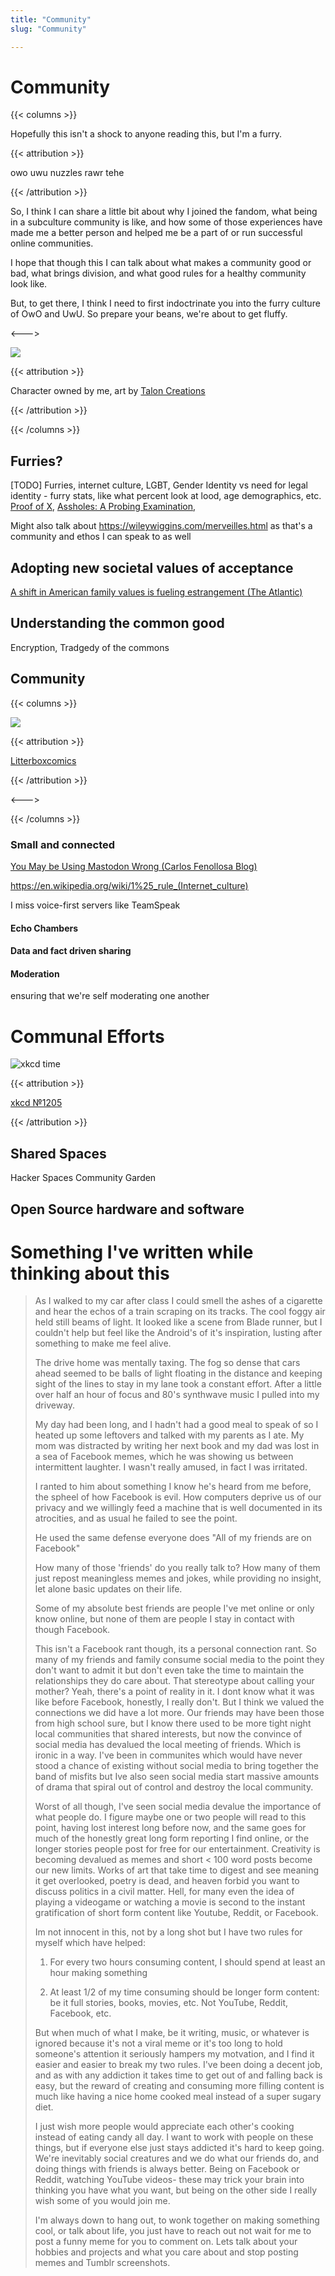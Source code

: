 ```yaml
---
title: "Community"
slug: "Community"

---
```


# Community

{{< columns >}}

Hopefully this isn't a shock to anyone reading this, but I'm a furry.

{{< attribution >}}

owo uwu nuzzles rawr tehe 

{{< /attribution >}}

So, I think I can share a little bit about why I joined the fandom, what being in a subculture community is like, and how some of those experiences have made me a better person and helped me be a part of or run successful online communities.

I hope that though this I can talk about what makes a community good or bad, what brings division, and what good rules for a healthy community look like.

But, to get there, I think I need to first indoctrinate you into the furry culture of OwO and UwU. So prepare your beans, we're about to get fluffy. 

<--->

![](/nonfree/character/box.png)

{{< attribution >}}

Character owned by me, art by [Talon Creations](https://twitter.com/Talon_Creations)

{{< /attribution >}}

{{< /columns >}}

## Furries?

[TODO] Furries, internet culture, LGBT, Gender Identity vs need for legal identity - furry stats, like what percent look at lood, age demographics, etc. [Proof of X](https://julian.digital/2020/08/06/proof-of-x/), [Assholes: A Probing Examination](https://www.nomachetejuggling.com/2019/06/03/dont-hire-assholes/), 

Might also talk about https://wileywiggins.com/merveilles.html as that's a community and ethos I can speak to as well

## Adopting new societal values of acceptance

[A shift in American family values is fueling estrangement (The Atlantic)](https://www.theatlantic.com/family/archive/2021/01/why-parents-and-kids-get-estranged/617612/)

## Understanding the common good

Encryption, Tradgedy of the commons

## Community

{{< columns >}}

![](https://pbs.twimg.com/media/ENDDgdEXsAAZkbR?format=jpg&name=small)

{{< attribution >}}

[Litterboxcomics](https://twitter.com/LitterboxComics/status/1211683284947746816/photo/3)

{{< /attribution >}}

<--->



{{< /columns >}}

### Small and connected

[You May be Using Mastodon Wrong (Carlos Fenollosa Blog)](https://cfenollosa.com/blog/you-may-be-using-mastodon-wrong.html)

https://en.wikipedia.org/wiki/1%25_rule_(Internet_culture)

I miss voice-first servers like TeamSpeak

#### Echo Chambers

#### Data and fact driven sharing

#### Moderation

ensuring that we're self moderating one another

# Communal Efforts

![xkcd time](/xkcd/xkcdtime.webp ':size=50%')

{{< attribution >}}

[xkcd №1205](https://xkcd.com/1205/)

{{< /attribution >}}

## Shared Spaces

Hacker Spaces
Community Garden

## Open Source hardware and software




# Something I've written while thinking about this

>As I walked to my car after class I could smell the ashes of a cigarette and hear the echos of a train scraping on its tracks. The cool foggy air held still beams of light. It looked like a scene from Blade runner, but I couldn't help but feel like the Android's of it's inspiration, lusting after something to make me feel alive.
>
>The drive home was mentally taxing. The fog so dense that cars ahead seemed to be balls of light floating in the distance and keeping sight of the lines to stay in my lane took a constant effort. After a little over half an hour of focus and 80's synthwave music I pulled into my driveway.
>
>My day had been long, and I hadn't had a good meal to speak of so I heated up some leftovers and talked with my parents as I ate. My mom was distracted by writing her next book and my dad was lost in a sea of Facebook memes, which he was showing us between intermittent laughter. I wasn't really amused, in fact I was irritated.
>
>I ranted to him about something I know he's heard from me before, the spheel of how Facebook is evil. How computers deprive us of our privacy and we willingly feed a machine that is well documented in its atrocities, and as usual he failed to see the point.
>
>He used the same defense everyone does
>"All of my friends are on Facebook"
>
>How many of those 'friends' do you really talk to? How many of them just repost meaningless memes and jokes, while providing no insight, let alone basic updates on their life.
>
>Some of my absolute best friends are people I've met online or only know online, but none of them are people I stay in contact with though Facebook.
>
>This isn't a Facebook rant though, its a personal connection rant. So many of my friends and family consume social media to the point they don't want to admit it but don't even take the time to maintain the relationships they do care about. That stereotype about calling your mother? Yeah, there's a point of reality in it. I dont know what it was like before Facebook, honestly, I really don't. But I think we valued the connections we did have a lot more. Our friends may have been those from high school sure, but I know there used to be more tight night local communities that shared interests, but now the convince of social media has devalued the local meeting of friends. Which is ironic in a way. I've been in communites which would have never stood a chance of existing without social media to bring together the band of misfits but Ive also seen social media start massive amounts of drama that spiral out of control and destroy the local community.
>
>Worst of all though, I've seen social media devalue the importance of what people do. I figure maybe one or two people will read to this point, having lost interest long before now, and the same goes for much of the honestly great long form reporting I find online, or the longer stories people post for free for our entertainment. Creativity is becoming devalued as memes and short < 100 word posts become our new limits. Works of art that take time to digest and see meaning it get overlooked, poetry is dead, and heaven forbid you want to discuss politics in a civil matter. Hell, for many even the idea of playing a videogame or watching a movie is second to the instant gratification of short form content like Youtube, Reddit, or Facebook.
>
>Im not innocent in this, not by a long shot but I have two rules for myself which have helped:
>
>1. For every two hours consuming content, I should spend at least an hour making something
>
>2. At least 1/2 of my time consuming should be longer form content: be it full stories, books, movies, etc. Not YouTube, Reddit, Facebook, etc.
>
>But when much of what I make, be it writing, music, or whatever is ignored because it's not a viral meme or it's too long to hold someone's attention it seriously hampers my motvation, and I find it easier and easier to break my two rules. I've been doing a decent job, and as with any addiction it takes time to get out of and falling back is easy, but the reward of creating and consuming more filling content is much like having a nice home cooked meal instead of a super sugary diet.
>
>I just wish more people would appreciate each other's cooking instead of eating candy all day. I want to work with people on these things, but if everyone else just stays addicted it's hard to keep going. We're inevitably social creatures and we do what our friends do, and doing things with friends is always better. Being on Facebook or Reddit, watching YouTube videos- these may trick your brain into thinking you have what you want, but being on the other side I really wish some of you would join me.
>
>I'm always down to hang out, to wonk together on making something cool, or talk about life, you just have to reach out not wait for me to post a funny meme for you to comment on. Lets talk about your hobbies and projects and what you care about and stop posting memes and Tumblr screenshots.